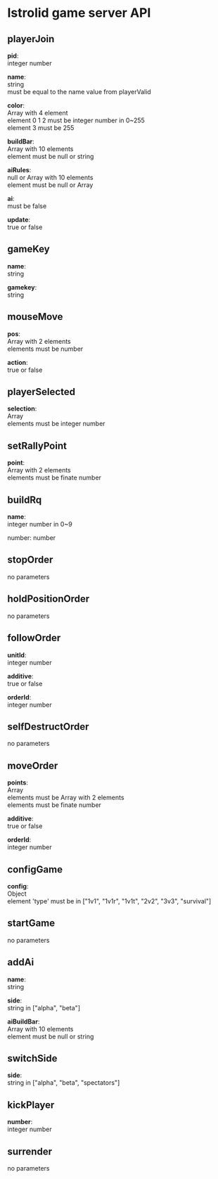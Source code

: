 # Istrolid game server API
## playerJoin
**pid**:  
integer number

**name**:  
string  
must be equal to the name value from playerValid

**color**:  
Array with 4 element  
element 0 1 2 must be integer number in 0~255  
element 3 must be 255

**buildBar**:  
Array with 10 elements  
element must be null or string

**aiRules**:  
null or Array with 10 elements  
element must be null or Array

**ai**:  
must be false

**update**:  
true or false

## gameKey
**name**:  
string

**gamekey**:  
string

## mouseMove
**pos**:  
Array with 2 elements  
elements must be number

**action**:  
true or false

## playerSelected
**selection**:  
Array  
elements must be integer number

## setRallyPoint
**point**:  
Array with 2 elements  
elements must be finate number

## buildRq
**name**:  
integer number in 0~9

number:
number

## stopOrder
no parameters

## holdPositionOrder
no parameters

## followOrder
**unitId**:  
integer number

**additive**:  
true or false

**orderId**:  
integer number

## selfDestructOrder
no parameters

## moveOrder
**points**:  
Array  
elements must be Array with 2 elements  
elements must be finate number

**additive**:  
true or false

**orderId**:  
integer number

## configGame
**config**:  
Object  
element 'type' must be in ["1v1", "1v1r", "1v1t", "2v2", "3v3", "survival"]

## startGame
no parameters

## addAi
**name**:  
string

**side**:  
string in ["alpha", "beta"]

**aiBuildBar**:  
Array with 10 elements  
element must be null or string

## switchSide
**side**:  
string in ["alpha", "beta", "spectators"]

## kickPlayer
**number**:  
integer number

## surrender
no parameters
